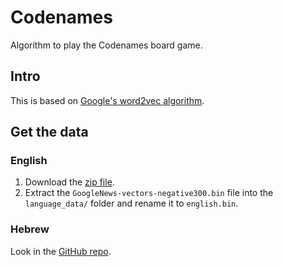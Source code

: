 # Codenames

Algorithm to play the Codenames board game.

## Intro

This is based on [Google's word2vec algorithm](https://code.google.com/archive/p/word2vec/).

## Get the data

### English
1. Download the [zip file](https://drive.google.com/file/d/0B7XkCwpI5KDYNlNUTTlSS21pQmM/edit?usp=sharing).
1. Extract the `GoogleNews-vectors-negative300.bin` file into the `language_data/` folder and rename it to `english.bin`.

### Hebrew 
Look in the [GitHub repo](https://github.com/Ronshm/hebrew-word2vec).
